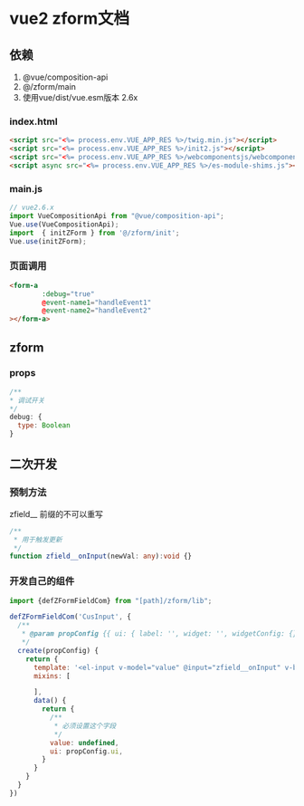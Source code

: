 # vue2 zform文档



## 依赖

1. @vue/composition-api
2. @/zform/main
3. 使用vue/dist/vue.esm版本 2.6x

### index.html

```html
<script src="<%= process.env.VUE_APP_RES %>/twig.min.js"></script>
<script src="<%= process.env.VUE_APP_RES %>/init2.js"></script>
<script src="<%= process.env.VUE_APP_RES %>/webcomponentsjs/webcomponents-loader.js"></script>
<script async src="<%= process.env.VUE_APP_RES %>/es-module-shims.js"></script>
```

### main.js

```javascript
// vue2.6.x
import VueCompositionApi from "@vue/composition-api";
Vue.use(VueCompositionApi);
import  { initZForm } from '@/zform/init';
Vue.use(initZForm);
```

### 页面调用

```html
<form-a 
        :debug="true"  
        @event-name1="handleEvent1"
        @event-name2="handleEvent2"
></form-a>
```

## zform

### props

```javascript
/**
* 调试开关
*/
debug: {
  type: Boolean
}
``` 

## 二次开发

### 预制方法

zfield__ 前缀的不可以重写

```typescript
/**
 * 用于触发更新
 */
function zfield__onInput(newVal: any):void {}
```

### 开发自己的组件

```javascript
import {defZFormFieldCom} from "[path]/zform/lib";

defZFormFieldCom('CusInput', {
  /**
   * @param propConfig {{ ui: { label: '', widget: '', widgetConfig: {} }, rules: [] }}
   */
  create(propConfig) {
    return {
      template: '<el-input v-model="value" @input="zfield__onInput" v-bind="ui.widgetConfig"></el-input>',
      mixins: [

      ],
      data() {
        return {
          /**
           * 必须设置这个字段
           */
          value: undefined,
          ui: propConfig.ui,
        }
      }
    }
  }
})
```
